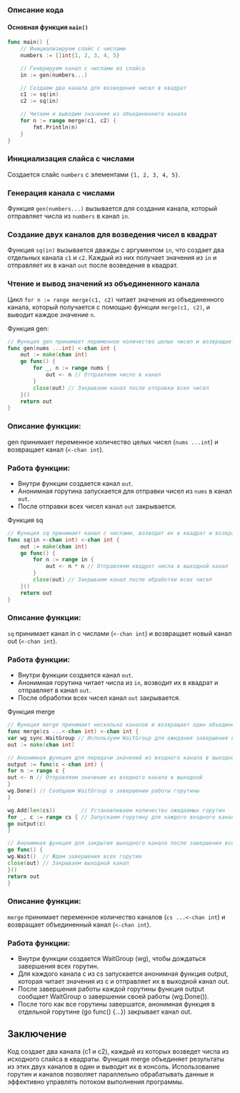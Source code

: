 ### Описание кода

#### Основная функция `main()`

```go
func main() {
    // Инициализируем слайс с числами
    numbers := []int{1, 2, 3, 4, 5}

    // Генерируем канал с числами из слайса
    in := gen(numbers...)

    // Создаем два канала для возведения чисел в квадрат
    c1 := sq(in)
    c2 := sq(in)

    // Читаем и выводим значения из объединенного канала
    for n := range merge(c1, c2) {
        fmt.Println(n)
    }
}
```

### Инициализация слайса с числами

Создается слайс `numbers` с элементами `{1, 2, 3, 4, 5}`.

### Генерация канала с числами

Функция `gen(numbers...)` вызывается для создания канала, который отправляет числа из `numbers` в канал `in`.

### Создание двух каналов для возведения чисел в квадрат

Функция `sq(in)` вызывается дважды с аргументом `in`, что создает два отдельных канала `c1` и `c2`. Каждый из них получает значения из `in` и отправляет их в канал `out` после возведения в квадрат.

### Чтение и вывод значений из объединенного канала

Цикл `for n := range merge(c1, c2)` читает значения из объединенного канала, который получается с помощью функции `merge(c1, c2)`, и выводит каждое значение `n`.

Функция gen:

```go
// Функция gen принимает переменное количество целых чисел и возвращает канал
func gen(nums ...int) <-chan int {
    out := make(chan int)
    go func() {
        for _, n := range nums {
            out <- n // Отправляем число в канал
        }
        close(out) // Закрываем канал после отправки всех чисел
    }()
    return out
}
```

### Описание функции:

gen принимает переменное количество целых чисел (`nums ...int`) и возвращает канал (`<-chan int`).

### Работа функции:

* Внутри функции создается канал `out`.
* Анонимная горутина запускается для отправки чисел из `nums` в канал `out`.
* После отправки всех чисел канал `out` закрывается.

Функция sq

```go
// Функция sq принимает канал с числами, возводит их в квадрат и возвращает новый канал
func sq(in <-chan int) <-chan int {
    out := make(chan int)
    go func() {
        for n := range in {
            out <- n * n // Отправляем квадрат числа в выходной канал
        }
        close(out) // Закрываем канал после обработки всех чисел
    }()
    return out
}
```

### Описание функции:

`sq` принимает канал in с числами (`<-chan int`) и возвращает новый канал out (`<-chan int`).

### Работа функции:

* Внутри функции создается канал `out`.
* Анонимная горутина читает числа из `in`, возводит их в квадрат и отправляет в канал `out`.
* После обработки всех чисел канал `out` закрывается.


Функция merge

```go
// Функция merge принимает несколько каналов и возвращает один объединенный канал
func merge(cs ...<-chan int) <-chan int {
var wg sync.WaitGroup // Используем WaitGroup для ожидания завершения всех горутин
out := make(chan int)

// Анонимная функция для передачи значений из входного канала в выходной
output := func(c <-chan int) {
for n := range c {
out <- n // Отправляем значение из входного канала в выходной
}
wg.Done() // Сообщаем WaitGroup о завершении работы горутины
}

wg.Add(len(cs))        // Устанавливаем количество ожидаемых горутин
for _, c := range cs { // Запускаем горутину для каждого входного канала
go output(c)
}

// Анонимная функция для закрытия выходного канала после завершения всех горутин
go func() {
wg.Wait()  // Ждем завершения всех горутин
close(out) // Закрываем выходной канал
}()
return out
}
```

### Описание функции:

`merge` принимает переменное количество каналов (`cs ...<-chan int`) и возвращает объединенный канал (`<-chan int`).

### Работа функции:

* Внутри функции создается WaitGroup (wg), чтобы дождаться завершения всех горутин.
* Для каждого канала c из cs запускается анонимная функция output, которая читает значения из c и отправляет их в выходной канал out.
* После завершения работы каждой горутины функция output сообщает WaitGroup о завершении своей работы (wg.Done()).
* После того как все горутины завершатся, анонимная функция в отдельной горутине (go func() {...}) закрывает канал out.

## Заключение

Код создает два канала (c1 и c2), каждый из которых возведет числа из исходного слайса в квадраты. Функция merge объединяет результаты из этих двух каналов в один и выводит их в консоль. Использование горутин и каналов позволяет параллельно обрабатывать данные и эффективно управлять потоком выполнения программы.
